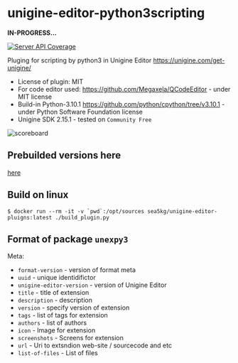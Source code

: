# unigine-editor-python3scripting

**IN-PROGRESS...**

[![Server API Coverage](https://img.shields.io/badge/Unigine-2.15.1-yellow.svg)](https://developer.unigine.com/en/docs/2.15.1/)

Pluging for scripting by python3 in Unigine Editor https://unigine.com/get-unigine/

* License of plugin: MIT
* For code editor used: https://github.com/Megaxela/QCodeEditor - under MIT license
* Build-in Python-3.10.1 https://github.com/python/cpython/tree/v3.10.1 - under Python Software Foundation license
* Unigine SDK 2.15.1 - tested on `Community Free`

![scoreboard](preview.gif)

## Prebuilded versions here

[here](https://sea-kg.com/files/unigine-plugins/UnigineEditorPlugin_Python3Scripting/v2.15.1/)


## Build on linux 

```
$ docker run --rm -it -v `pwd`:/opt/sources sea5kg/unigine-editor-pluigns:latest ./build_plugin.py
```


## Format of package `unexpy3`

Meta:
- `format-version` - version of format meta
- `uuid` - unique identidifictor
- `unigine-editor-version` - version of Unigine Editor
- `title` - title of extension
- `description` - description
- `version` - specify version of extension
- `tags` - list of tags for extension
- `authors` - list of authors
- `icon` - Image for extension
- `screenshots` - Screens for extension
- `url` - Uri to extsndion web-site / sourcecode and etc
- `list-of-files` - List of files
